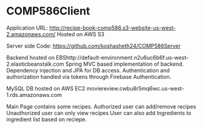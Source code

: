 # COMP586Client
Application URL:
http://recipe-book-comp586.s3-website-us-west-2.amazonaws.com/ Hosted on AWS S3

Server side Code:
https://github.com/koshasheth24/COMP586Server

Backend hosted on EBShttp://default-environment.n2u6uc6b6f.us-west-2.elasticbeanstalk.com
Spring MVC based implementation of backend.
Dependency injection and JPA for DB access.
Authentication and authorization handled via tokens through Firebase Authentication.

MySQL DB hosted on AWS EC2 moviereview.cwbu8r5mq6wc.us-west-1.rds.amazonaws.com

Main Page contains some recipes.
Authorized user can add/remove recipes
Unauthorized user can only view recipes
User can also add Ingredients to ingredient list based on reciepe.

